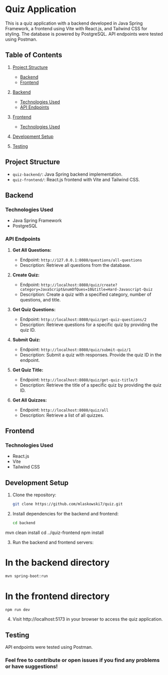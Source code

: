 # Quiz Application

This is a quiz application with a backend developed in Java Spring Framework, a frontend using Vite with React.js, and Tailwind CSS for styling. The database is powered by PostgreSQL. API endpoints were tested using Postman.

## Table of Contents

1. [Project Structure](#project-structure)
   - [Backend](#backend)
   - [Frontend](#frontend)

2. [Backend](#backend-1)
   - [Technologies Used](#technologies-used)
   - [API Endpoints](#api-endpoints)

3. [Frontend](#frontend-1)
   - [Technologies Used](#technologies-used-1)

4. [Development Setup](#development-setup)

5. [Testing](#testing)


## Project Structure

- `quiz-backend/`: Java Spring backend implementation.
- `quiz-frontend/`: React.js frontend with Vite and Tailwind CSS.

## Backend

### Technologies Used
- Java Spring Framework
- PostgreSQL

### API Endpoints

1. **Get All Questions:**
   - Endpoint: `http://127.0.0.1:8080/questions/all-questions`
   - Description: Retrieve all questions from the database.

2. **Create Quiz:**
   - Endpoint: `http://localhost:8080/quiz/create?category=JavaScript&numOfQues=10&title=Hard-Javascript-Quiz`
   - Description: Create a quiz with a specified category, number of questions, and title.

3. **Get Quiz Questions:**
   - Endpoint: `http://localhost:8080/quiz/get-quiz-questions/2`
   - Description: Retrieve questions for a specific quiz by providing the quiz ID.

4. **Submit Quiz:**
   - Endpoint: `http://localhost:8080/quiz/submit-quiz/1`
   - Description: Submit a quiz with responses. Provide the quiz ID in the endpoint.

5. **Get Quiz Title:**
   - Endpoint: `http://localhost:8080/quiz/get-quiz-title/3`
   - Description: Retrieve the title of a specific quiz by providing the quiz ID.

6. **Get All Quizzes:**
   - Endpoint: `http://localhost:8080/quiz/all`
   - Description: Retrieve a list of all quizzes.

## Frontend

### Technologies Used
- React.js
- Vite
- Tailwind CSS

## Development Setup

1. Clone the repository:

   ```bash
   git clone https://github.com/mlaskowski7/quiz.git
   
2. Install dependencies for the backend and frontend:
   ```bash
   cd backend
  mvn clean install
  cd ../quiz-frontend
  npm install

3. Run the backend and frontend servers:
   
  # In the backend directory
  ```bash
  mvn spring-boot:run
  ```
  # In the frontend directory
  ```bash
  npm run dev
  ```
4. Visit http://localhost:5173 in your browser to access the quiz application.

## Testing
API endpoints were tested using Postman.

### Feel free to contribute or open issues if you find any problems or have suggestions!

